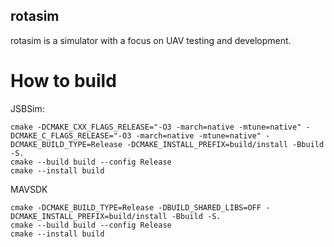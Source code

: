 ## rotasim
rotasim is a simulator with a focus on UAV testing and development.

# How to build
JSBSim:
```
cmake -DCMAKE_CXX_FLAGS_RELEASE="-O3 -march=native -mtune=native" -DCMAKE_C_FLAGS_RELEASE="-O3 -march=native -mtune=native" -DCMAKE_BUILD_TYPE=Release -DCMAKE_INSTALL_PREFIX=build/install -Bbuild -S.
cmake --build build --config Release
cmake --install build
```
MAVSDK
```
cmake -DCMAKE_BUILD_TYPE=Release -DBUILD_SHARED_LIBS=OFF -DCMAKE_INSTALL_PREFIX=build/install -Bbuild -S.
cmake --build build --config Release
cmake --install build
```
